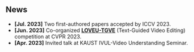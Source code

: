 ## News

- **[Jul. 2023]** Two first-authored papers accepted by ICCV 2023.
- **[Jun. 2023]** Co-organized [**LOVEU-TGVE**](https://sites.google.com/view/loveucvpr23/track4) (Text-Guided Video Editing) competition at CVPR 2023.
- **[Apr. 2023]** Invited talk at KAUST IVUL-Video Understanding Seminar.
